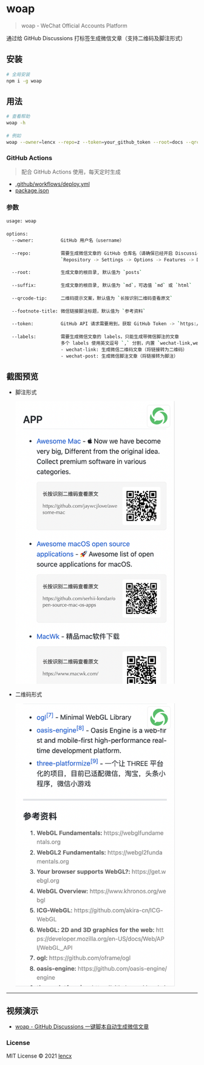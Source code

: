 # woap

> woap - WeChat Official Accounts Platform

通过给 GitHub Discussions 打标签生成微信文章（支持二维码及脚注形式）

## 安装

```bash
# 全局安装
npm i -g woap
```

## 用法

```bash
# 查看帮助
woap -h

# 例如
woap --owner=lencx --repo=z --token=your_github_token --root=docs --qrcode-tip=识别二维码
```

### GitHub Actions

> 配合 GitHub Actions 使用，每天定时生成

- [.github/workflows/deploy.yml](https://github.com/lencx/z/blob/main/.github/workflows/deploy.yml#L22)
- [package.json](https://github.com/lencx/z/blob/main/package.json#L14)

### 参数

```bash
usage: woap

options:
  --owner:          GitHub 用户名（username）

  --repo:           需要生成微信文章的 GitHub 仓库名（请确保已经开启 Discussions）
                    `Repository -> Settings -> Options -> Features -> Discussions`

  --root:           生成文章的根目录, 默认值为 `posts`

  --suffix:         生成文章的根目录, 默认值为 `md`，可选值 `md` 或 `html`

  --qrcode-tip:     二维码提示文案，默认值为 `长按识别二维码查看原文`

  --footnote-title: 微信链接脚注标题，默认值为 `参考资料`

  --token:          GitHub API 请求需要用到，获取 GitHub Token -> `https://github.com/settings/tokens/new`

  --labels:         需要生成微信文章的 labels，只能生成带微信脚注的文章
                    多个 labels 使用英文逗号 `,` 分割，内置 `wechat-link,wechat-post`
                    - wechat-link: 生成微信二维码文章（将链接转为二维码）
                    - wechat-post: 生成微信脚注文章（将链接转为脚注）
```

## 截图预览

- 脚注形式

  <img width="420" src="./assets/qrcode.png" alt="脚注形式" />

- 二维码形式

  <img width="420" src="./assets/footnotes.png" alt="二维码形式" />

---

## 视频演示

- [woap - GitHub Discussions 一键脚本自动生成微信文章](https://www.bilibili.com/video/BV1Ab4y1r7uE?share_source=copy_web)

### License

MIT License © 2021 [lencx](https://github.com/lencx)